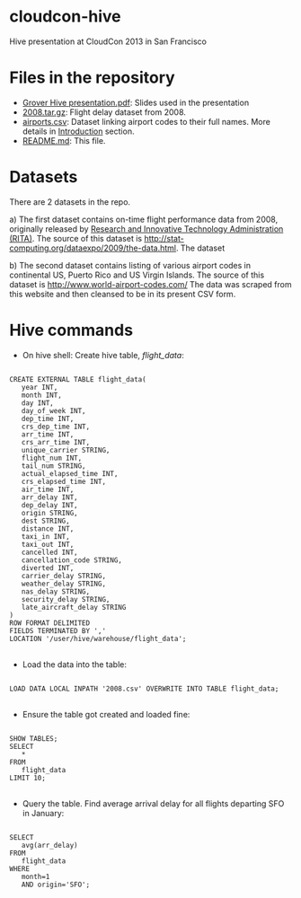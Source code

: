 cloudcon-hive
=============

Hive presentation at CloudCon 2013 in San Francisco

Files in the repository
=======================
* [Grover Hive presentation.pdf](https://github.com/markgrover/cloudcon-hive/blob/master/Grover%20Hive%20presentation.pdf): Slides used in the presentation
* [2008.tar.gz](https://github.com/markgrover/cloudcon-hive/blob/master/2008.tar.gz): Flight delay dataset from 2008.
* [airports.csv](https://github.com/markgrover/cloudcon-hive/blob/master/airports.csv): Dataset linking airport codes to their full names. More details in [Introduction](https://github.com/markgrover/bdtc-hive/blob/master/1-Introduction.md) section.
* [README.md](https://github.com/markgrover/cloudcon-hive/blob/master/README.md): This file.

Datasets
========
There are 2 datasets in the repo.

a) The first dataset contains on-time flight performance data from 2008, originally released by [Research and Innovative Technology Administration (RITA)](http://www.transtats.bts.gov/Fields.asp?Table_ID=236). The source of this dataset is http://stat-computing.org/dataexpo/2009/the-data.html. The dataset 

b) The second dataset contains listing of various airport codes in continental US, Puerto Rico and US Virgin Islands. The source of this dataset is http://www.world-airport-codes.com/ The data was scraped from this website and then cleansed to be in its present CSV form.

Hive commands
=============

* On hive shell: Create hive table, *flight_data*:

<pre>
<code>
CREATE EXTERNAL TABLE flight_data(
   year INT,
   month INT,
   day INT,
   day_of_week INT,
   dep_time INT,
   crs_dep_time INT,
   arr_time INT,
   crs_arr_time INT,
   unique_carrier STRING,
   flight_num INT,
   tail_num STRING,
   actual_elapsed_time INT,
   crs_elapsed_time INT,
   air_time INT,
   arr_delay INT,
   dep_delay INT,
   origin STRING,
   dest STRING,
   distance INT,
   taxi_in INT,
   taxi_out INT,
   cancelled INT,
   cancellation_code STRING,
   diverted INT,
   carrier_delay STRING,
   weather_delay STRING,
   nas_delay STRING,
   security_delay STRING,
   late_aircraft_delay STRING
)
ROW FORMAT DELIMITED
FIELDS TERMINATED BY ','
LOCATION '/user/hive/warehouse/flight_data';
</code>
</pre>

* Load the data into the table:

<pre>
<code>
LOAD DATA LOCAL INPATH '2008.csv' OVERWRITE INTO TABLE flight_data;
</code>
</pre>

* Ensure the table got created and loaded fine:

<pre>
<code>
SHOW TABLES;
SELECT
   *
FROM
   flight_data
LIMIT 10; 
</code>
</pre>

* Query the table. Find average arrival delay for all flights departing SFO in January:

<pre>
<code>
SELECT
   avg(arr_delay)
FROM
   flight_data
WHERE
   month=1
   AND origin='SFO';
</code>
</pre>
